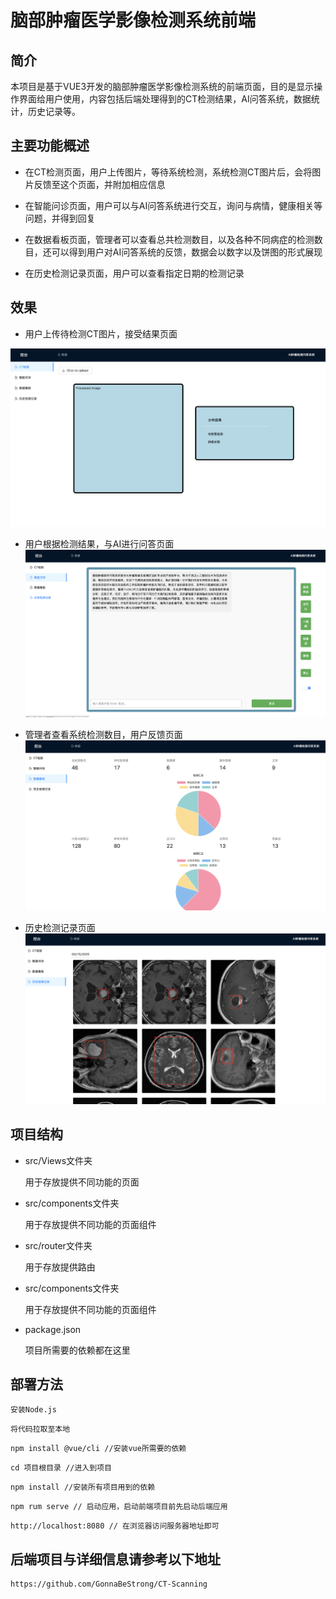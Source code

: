 # 脑部肿瘤医学影像检测系统前端
## 简介
本项目是基于VUE3开发的脑部肿瘤医学影像检测系统的前端页面，目的是显示操作界面给用户使用，内容包括后端处理得到的CT检测结果，AI问答系统，数据统计，历史记录等。



## 主要功能概述
+ 在CT检测页面，用户上传图片，等待系统检测，系统检测CT图片后，会将图片反馈至这个页面，并附加相应信息



+ 在智能问诊页面，用户可以与AI问答系统进行交互，询问与病情，健康相关等问题，并得到回复



+ 在数据看板页面，管理者可以查看总共检测数目，以及各种不同病症的检测数目，还可以得到用户对AI问答系统的反馈，数据会以数字以及饼图的形式展现



+ 在历史检测记录页面，用户可以查看指定日期的检测记录





## 效果
+ 用户上传待检测CT图片，接受结果页面

![](./photos/1.png)

+ 用户根据检测结果，与AI进行问答页面
![](./photos/2.png)

+ 管理者查看系统检测数目，用户反馈页面
![](./photos/3.png)

+ 历史检测记录页面
![](./photos/4.png)


## 项目结构
+ src/Views文件夹

    用于存放提供不同功能的页面
+ src/components文件夹

    用于存放提供不同功能的页面组件
+ src/router文件夹

    用于存放提供路由
+ src/components文件夹

    用于存放提供不同功能的页面组件
+ package.json

    项目所需要的依赖都在这里

## 部署方法
```plain
安装Node.js
```
```plain
将代码拉取至本地
```
```plain
npm install @vue/cli //安装vue所需要的依赖
```
```plain
cd 项目根目录 //进入到项目
```
```plain
npm install //安装所有项目用到的依赖
```
```plain
npm rum serve // 启动应用，启动前端项目前先启动后端应用
```

```plain
http://localhost:8080 // 在浏览器访问服务器地址即可
```

## 后端项目与详细信息请参考以下地址
```plain
https://github.com/GonnaBeStrong/CT-Scanning
```


